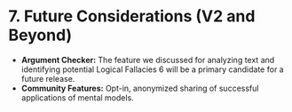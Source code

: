 # 7. **Future Considerations (V2 and Beyond)**

- **Argument Checker:** The feature we discussed for analyzing text and identifying potential Logical Fallacies 6 will be a primary candidate for a future release.
- **Community Features:** Opt-in, anonymized sharing of successful applications of mental models.